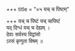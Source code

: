 +++
title = "०५ यच् च पिष्टम्"

+++
यच् च पिष्टं यच् चापिष्टं  
यद् दिग्धं यच् च देह्यम् ।  
देवाः सर्वस्य विद्वांसो  
ऽरसं कृणुता विषम् ॥